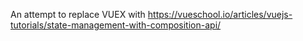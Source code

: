 An attempt to replace VUEX with https://vueschool.io/articles/vuejs-tutorials/state-management-with-composition-api/